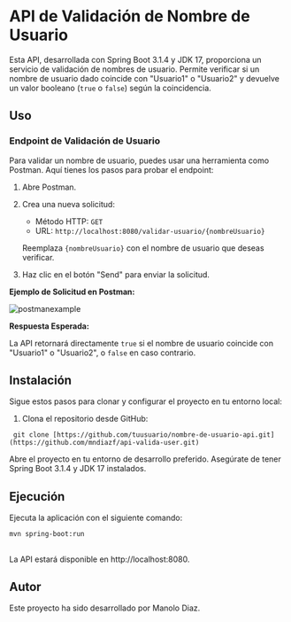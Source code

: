 # API de Validación de Nombre de Usuario

Esta API, desarrollada con Spring Boot 3.1.4 y JDK 17, proporciona un servicio de validación de nombres de usuario. Permite verificar si un nombre de usuario dado coincide con "Usuario1" o "Usuario2" y devuelve un valor booleano (`true` o `false`) según la coincidencia.

## Uso

### Endpoint de Validación de Usuario

Para validar un nombre de usuario, puedes usar una herramienta como Postman. Aquí tienes los pasos para probar el endpoint:

1. Abre Postman.

2. Crea una nueva solicitud:

   - Método HTTP: `GET`
   - URL: `http://localhost:8080/validar-usuario/{nombreUsuario}`

   Reemplaza `{nombreUsuario}` con el nombre de usuario que deseas verificar.

3. Haz clic en el botón "Send" para enviar la solicitud.

**Ejemplo de Solicitud en Postman:**

![postmanexample](https://github.com/mndiazf/api-valida-user/assets/110750463/26a9a3ec-72bf-4d91-ae7f-82fdfde5a7dd)

**Respuesta Esperada:**

La API retornará directamente `true` si el nombre de usuario coincide con "Usuario1" o "Usuario2", o `false` en caso contrario.

## Instalación

Sigue estos pasos para clonar y configurar el proyecto en tu entorno local:

1. Clona el repositorio desde GitHub:


```shell
 git clone [https://github.com/tuusuario/nombre-de-usuario-api.git](https://github.com/mndiazf/api-valida-user.git)
```

Abre el proyecto en tu entorno de desarrollo preferido. Asegúrate de tener Spring Boot 3.1.4 y JDK 17 instalados.

## Ejecución

Ejecuta la aplicación con el siguiente comando:

```shell
mvn spring-boot:run
```
##
La API estará disponible en http://localhost:8080.

## Autor

Este proyecto ha sido desarrollado por Manolo Diaz.
